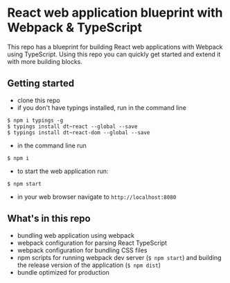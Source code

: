 # React web application blueprint with Webpack & TypeScript

This repo has a blueprint for building React web applications with Webpack using TypeScript. Using this repo you can quickly get started and extend it with more building blocks.

## Getting started

- clone this repo
- if you don't have typings installed, run in the command line
```
$ npm i typings -g
$ typings install dt~react --global --save
$ typings install dt~react-dom --global --save
```
- in the command line run
```
$ npm i
```
- to start the web application run:
```
$ npm start
```
- in your web browser navigate to `http://localhost:8080`

## What's in this repo

- bundling web application using webpack
- webpack configuration for parsing React TypeScript
- webpack configuration for bundling CSS files
- npm scripts for running webpack dev server (`$ npm start`) and building the release version of the application (`$ npm dist`)
- bundle optimized for production
